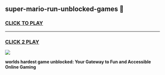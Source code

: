 
## super-mario-run-unblocked-games 👋
<h3>
<a href="https://premium.freeplayer.one?title=super-mario-run-unblocked-games&ref=14F">CLICK TO PLAY</a></h3>
<hr>

<h3>
<a href="https://premium.freeplayer.one?title=super-mario-run-unblocked-games&ref=14F">CLICK 2 PLAY</a>
  
</h3>

<a href="https://premium.freeplayer.one?title=super-mario-run-unblocked-games&ref=12F/"><img src="https://clearcache.store/games.png"></a>


**worlds hardest game unblocked: Your Gateway to Fun and Accessible Online Gaming**
